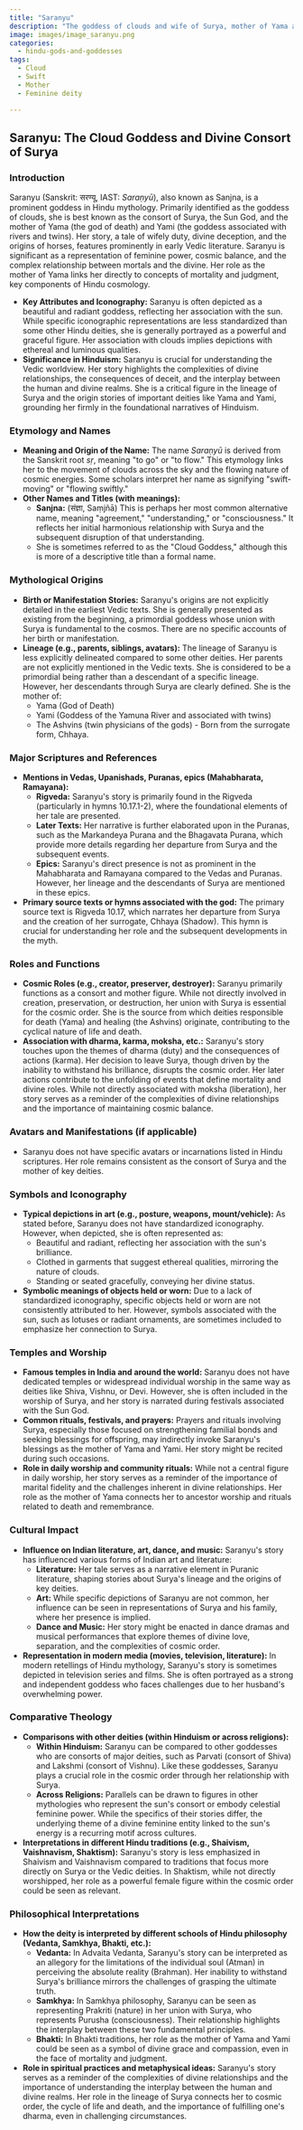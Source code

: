 ```yaml
---
title: "Saranyu"
description: "The goddess of clouds and wife of Surya, mother of Yama and Yami."
image: images/image_saranyu.png
categories:
  - hindu-gods-and-goddesses
tags:
  - Cloud
  - Swift
  - Mother
  - Feminine deity

---
```


## Saranyu: The Cloud Goddess and Divine Consort of Surya

### Introduction

Saranyu (Sanskrit: सरण्यू, IAST: *Saraṇyū*), also known as Sanjna, is a prominent goddess in Hindu mythology. Primarily identified as the goddess of clouds, she is best known as the consort of Surya, the Sun God, and the mother of Yama (the god of death) and Yami (the goddess associated with rivers and twins). Her story, a tale of wifely duty, divine deception, and the origins of horses, features prominently in early Vedic literature. Saranyu is significant as a representation of feminine power, cosmic balance, and the complex relationship between mortals and the divine. Her role as the mother of Yama links her directly to concepts of mortality and judgment, key components of Hindu cosmology.

*   **Key Attributes and Iconography:** Saranyu is often depicted as a beautiful and radiant goddess, reflecting her association with the sun. While specific iconographic representations are less standardized than some other Hindu deities, she is generally portrayed as a powerful and graceful figure. Her association with clouds implies depictions with ethereal and luminous qualities.
*   **Significance in Hinduism:** Saranyu is crucial for understanding the Vedic worldview. Her story highlights the complexities of divine relationships, the consequences of deceit, and the interplay between the human and divine realms. She is a critical figure in the lineage of Surya and the origin stories of important deities like Yama and Yami, grounding her firmly in the foundational narratives of Hinduism.

###  Etymology and Names

*   **Meaning and Origin of the Name:** The name *Saraṇyū* is derived from the Sanskrit root *sṛ*, meaning "to go" or "to flow." This etymology links her to the movement of clouds across the sky and the flowing nature of cosmic energies. Some scholars interpret her name as signifying "swift-moving" or "flowing swiftly."
*   **Other Names and Titles (with meanings):**
    *   **Sanjna:** (संज्ञा, Saṃjñā) This is perhaps her most common alternative name, meaning "agreement," "understanding," or "consciousness." It reflects her initial harmonious relationship with Surya and the subsequent disruption of that understanding.
    *   She is sometimes referred to as the "Cloud Goddess," although this is more of a descriptive title than a formal name.

###  Mythological Origins

*   **Birth or Manifestation Stories:** Saranyu's origins are not explicitly detailed in the earliest Vedic texts. She is generally presented as existing from the beginning, a primordial goddess whose union with Surya is fundamental to the cosmos. There are no specific accounts of her birth or manifestation.
*   **Lineage (e.g., parents, siblings, avatars):** The lineage of Saranyu is less explicitly delineated compared to some other deities. Her parents are not explicitly mentioned in the Vedic texts. She is considered to be a primordial being rather than a descendant of a specific lineage. However, her descendants through Surya are clearly defined. She is the mother of:
    *   Yama (God of Death)
    *   Yami (Goddess of the Yamuna River and associated with twins)
    *   The Ashvins (twin physicians of the gods) - Born from the surrogate form, Chhaya.

###  Major Scriptures and References

*   **Mentions in Vedas, Upanishads, Puranas, epics (Mahabharata, Ramayana):**
    *   **Rigveda:** Saranyu's story is primarily found in the Rigveda (particularly in hymns 10.17.1-2), where the foundational elements of her tale are presented.
    *   **Later Texts:** Her narrative is further elaborated upon in the Puranas, such as the Markandeya Purana and the Bhagavata Purana, which provide more details regarding her departure from Surya and the subsequent events.
    *   **Epics:** Saranyu's direct presence is not as prominent in the Mahabharata and Ramayana compared to the Vedas and Puranas. However, her lineage and the descendants of Surya are mentioned in these epics.
*   **Primary source texts or hymns associated with the god:** The primary source text is Rigveda 10.17, which narrates her departure from Surya and the creation of her surrogate, Chhaya (Shadow). This hymn is crucial for understanding her role and the subsequent developments in the myth.

###  Roles and Functions

*   **Cosmic Roles (e.g., creator, preserver, destroyer):** Saranyu primarily functions as a consort and mother figure. While not directly involved in creation, preservation, or destruction, her union with Surya is essential for the cosmic order. She is the source from which deities responsible for death (Yama) and healing (the Ashvins) originate, contributing to the cyclical nature of life and death.
*   **Association with dharma, karma, moksha, etc.:** Saranyu's story touches upon the themes of dharma (duty) and the consequences of actions (karma). Her decision to leave Surya, though driven by the inability to withstand his brilliance, disrupts the cosmic order. Her later actions contribute to the unfolding of events that define mortality and divine roles. While not directly associated with moksha (liberation), her story serves as a reminder of the complexities of divine relationships and the importance of maintaining cosmic balance.

###  Avatars and Manifestations (if applicable)

*   Saranyu does not have specific avatars or incarnations listed in Hindu scriptures. Her role remains consistent as the consort of Surya and the mother of key deities.

###  Symbols and Iconography

*   **Typical depictions in art (e.g., posture, weapons, mount/vehicle):** As stated before, Saranyu does not have standardized iconography. However, when depicted, she is often represented as:
    *   Beautiful and radiant, reflecting her association with the sun's brilliance.
    *   Clothed in garments that suggest ethereal qualities, mirroring the nature of clouds.
    *   Standing or seated gracefully, conveying her divine status.
*   **Symbolic meanings of objects held or worn:** Due to a lack of standardized iconography, specific objects held or worn are not consistently attributed to her. However, symbols associated with the sun, such as lotuses or radiant ornaments, are sometimes included to emphasize her connection to Surya.

###  Temples and Worship

*   **Famous temples in India and around the world:** Saranyu does not have dedicated temples or widespread individual worship in the same way as deities like Shiva, Vishnu, or Devi. However, she is often included in the worship of Surya, and her story is narrated during festivals associated with the Sun God.
*   **Common rituals, festivals, and prayers:** Prayers and rituals involving Surya, especially those focused on strengthening familial bonds and seeking blessings for offspring, may indirectly invoke Saranyu's blessings as the mother of Yama and Yami. Her story might be recited during such occasions.
*   **Role in daily worship and community rituals:** While not a central figure in daily worship, her story serves as a reminder of the importance of marital fidelity and the challenges inherent in divine relationships. Her role as the mother of Yama connects her to ancestor worship and rituals related to death and remembrance.

###  Cultural Impact

*   **Influence on Indian literature, art, dance, and music:** Saranyu's story has influenced various forms of Indian art and literature:
    *   **Literature:** Her tale serves as a narrative element in Puranic literature, shaping stories about Surya's lineage and the origins of key deities.
    *   **Art:** While specific depictions of Saranyu are not common, her influence can be seen in representations of Surya and his family, where her presence is implied.
    *   **Dance and Music:** Her story might be enacted in dance dramas and musical performances that explore themes of divine love, separation, and the complexities of cosmic order.
*   **Representation in modern media (movies, television, literature):** In modern retellings of Hindu mythology, Saranyu's story is sometimes depicted in television series and films. She is often portrayed as a strong and independent goddess who faces challenges due to her husband's overwhelming power.

###  Comparative Theology

*   **Comparisons with other deities (within Hinduism or across religions):**
    *   **Within Hinduism:** Saranyu can be compared to other goddesses who are consorts of major deities, such as Parvati (consort of Shiva) and Lakshmi (consort of Vishnu). Like these goddesses, Saranyu plays a crucial role in the cosmic order through her relationship with Surya.
    *   **Across Religions:** Parallels can be drawn to figures in other mythologies who represent the sun's consort or embody celestial feminine power. While the specifics of their stories differ, the underlying theme of a divine feminine entity linked to the sun's energy is a recurring motif across cultures.
*   **Interpretations in different Hindu traditions (e.g., Shaivism, Vaishnavism, Shaktism):** Saranyu's story is less emphasized in Shaivism and Vaishnavism compared to traditions that focus more directly on Surya or the Vedic deities. In Shaktism, while not directly worshipped, her role as a powerful female figure within the cosmic order could be seen as relevant.

###  Philosophical Interpretations

*   **How the deity is interpreted by different schools of Hindu philosophy (Vedanta, Samkhya, Bhakti, etc.):**
    *   **Vedanta:** In Advaita Vedanta, Saranyu's story can be interpreted as an allegory for the limitations of the individual soul (Atman) in perceiving the absolute reality (Brahman). Her inability to withstand Surya's brilliance mirrors the challenges of grasping the ultimate truth.
    *   **Samkhya:** In Samkhya philosophy, Saranyu can be seen as representing Prakriti (nature) in her union with Surya, who represents Purusha (consciousness). Their relationship highlights the interplay between these two fundamental principles.
    *   **Bhakti:** In Bhakti traditions, her role as the mother of Yama and Yami could be seen as a symbol of divine grace and compassion, even in the face of mortality and judgment.
*   **Role in spiritual practices and metaphysical ideas:** Saranyu's story serves as a reminder of the complexities of divine relationships and the importance of understanding the interplay between the human and divine realms. Her role in the lineage of Surya connects her to cosmic order, the cycle of life and death, and the importance of fulfilling one's dharma, even in challenging circumstances.

